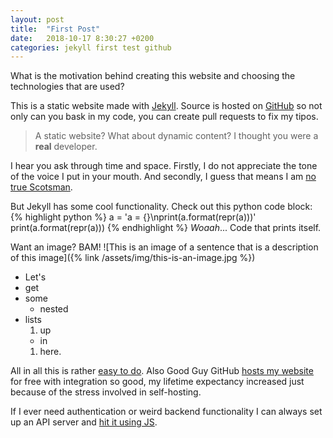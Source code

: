```yaml
---
layout: post
title:  "First Post"
date:   2018-10-17 8:30:27 +0200
categories: jekyll first test github
---
```


What is the motivation behind creating this website and choosing the
technologies that are used?

This is a static website made with [Jekyll](https://jekyllrb.com). Source is
hosted on [GitHub](https://github.com/MKolman/mkolman.github.io) so not only can
you bask in my code, you can create pull requests to fix my tipos.

> A static website? What about dynamic content? I thought you were a __real__
> developer.

I hear you ask through time and space. Firstly, I do not appreciate the tone of
the voice I put in your mouth. And secondly, I guess that means I am
[no true Scotsman](https://en.wikipedia.org/wiki/No_true_Scotsman).

But Jekyll has some cool functionality. Check out this python code block:
{% highlight python %}
a = 'a = {}\nprint(a.format(repr(a)))'
print(a.format(repr(a)))
{% endhighlight %}
_Woaah_... Code that prints itself.

Want an image? BAM!
![This is an image of a sentence that is a description of this image]({% link /assets/img/this-is-an-image.jpg %})

* Let's
* get
* some
  * nested
* lists
  1. up
    * in
  1. here.

All in all this is rather [easy to do][this-post]. Also Good Guy GitHub [hosts
my website][Github-Jekyll] for free with integration so good, my lifetime
expectancy increased just because of the stress involved in self-hosting.

If I ever need authentication or weird backend functionality I can always set up
an API server and [hit it using JS](https://i.imgur.com/vpgdPYB.jpg).


[this-post]: https://github.com/MKolman/mkolman.github.io/tree/master/_posts/2018-10-17-first_post.md
[Github-Jekyll]: https://help.github.com/articles/about-github-pages-and-jekyll/
